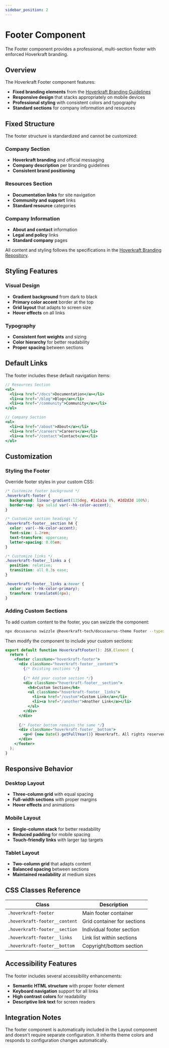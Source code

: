 ```yaml
---
sidebar_position: 2
---
```


# Footer Component

The Footer component provides a professional, multi-section footer with enforced Hoverkraft branding.

## Overview

The Hoverkraft Footer component features:

- **Fixed branding elements** from the [Hoverkraft Branding Guidelines](https://github.com/hoverkraft-tech/branding)
- **Responsive design** that stacks appropriately on mobile devices
- **Professional styling** with consistent colors and typography
- **Standard sections** for company information and resources

## Fixed Structure

The footer structure is standardized and cannot be customized:

### Company Section
- **Hoverkraft branding** and official messaging
- **Company description** per branding guidelines
- **Consistent brand positioning**

### Resources Section  
- **Documentation links** for site navigation
- **Community and support** links
- **Standard resource** categories

### Company Information
- **About and contact** information  
- **Legal and policy** links
- **Standard company** pages

All content and styling follows the specifications in the [Hoverkraft Branding Repository](https://github.com/hoverkraft-tech/branding).

## Styling Features

### Visual Design
- **Gradient background** from dark to black
- **Primary color accent** border at the top
- **Grid layout** that adapts to screen size
- **Hover effects** on all links

### Typography
- **Consistent font weights** and sizing
- **Color hierarchy** for better readability
- **Proper spacing** between sections

## Default Links

The footer includes these default navigation items:

```jsx
// Resources Section
<ul>
  <li><a href="/docs">Documentation</a></li>
  <li><a href="/blog">Blog</a></li>
  <li><a href="/community">Community</a></li>
</ul>

// Company Section  
<ul>
  <li><a href="/about">About</a></li>
  <li><a href="/careers">Careers</a></li>
  <li><a href="/contact">Contact</a></li>
</ul>
```

## Customization

### Styling the Footer

Override footer styles in your custom CSS:

```css title="src/css/custom.css"
/* Customize footer background */
.hoverkraft-footer {
  background: linear-gradient(135deg, #1a1a1a 0%, #2d2d2d 100%);
  border-top: 4px solid var(--hk-color-accent);
}

/* Customize section headings */
.hoverkraft-footer__section h4 {
  color: var(--hk-color-accent);
  font-size: 1.2rem;
  text-transform: uppercase;
  letter-spacing: 0.05em;
}

/* Customize links */
.hoverkraft-footer__links a {
  position: relative;
  transition: all 0.3s ease;
}

.hoverkraft-footer__links a:hover {
  color: var(--hk-color-primary);
  transform: translateX(4px);
}
```

### Adding Custom Sections

To add custom content to the footer, you can swizzle the component:

```bash
npx docusaurus swizzle @hoverkraft-tech/docusaurus-theme Footer --typescript
```

Then modify the component to include your custom sections:

```jsx title="src/theme/Footer/index.tsx"
export default function HoverkraftFooter(): JSX.Element {
  return (
    <footer className="hoverkraft-footer">
      <div className="hoverkraft-footer__content">
        {/* Existing sections */}
        
        {/* Add your custom section */}
        <div className="hoverkraft-footer__section">
          <h4>Custom Section</h4>
          <ul className="hoverkraft-footer__links">
            <li><a href="/custom">Custom Link</a></li>
            <li><a href="/another">Another Link</a></li>
          </ul>
        </div>
      </div>
      
      {/* Footer bottom remains the same */}
      <div className="hoverkraft-footer__bottom">
        <p>© {new Date().getFullYear()} Hoverkraft. All rights reserved.</p>
      </div>
    </footer>
  );
}
```

## Responsive Behavior

### Desktop Layout
- **Three-column grid** with equal spacing
- **Full-width sections** with proper margins
- **Hover effects** and animations

### Mobile Layout  
- **Single-column stack** for better readability
- **Reduced padding** for mobile spacing
- **Touch-friendly links** with larger tap targets

### Tablet Layout
- **Two-column grid** that adapts content
- **Balanced spacing** between sections
- **Maintained readability** at medium sizes

## CSS Classes Reference

| Class | Description |
|-------|-------------|
| `.hoverkraft-footer` | Main footer container |
| `.hoverkraft-footer__content` | Grid container for sections |
| `.hoverkraft-footer__section` | Individual footer section |
| `.hoverkraft-footer__links` | Link list within sections |
| `.hoverkraft-footer__bottom` | Copyright/bottom section |

## Accessibility Features

The footer includes several accessibility enhancements:

- **Semantic HTML structure** with proper footer element
- **Keyboard navigation** support for all links
- **High contrast colors** for readability
- **Descriptive link text** for screen readers

## Integration Notes

The footer component is automatically included in the Layout component and doesn't require separate configuration. It inherits theme colors and responds to configuration changes automatically.